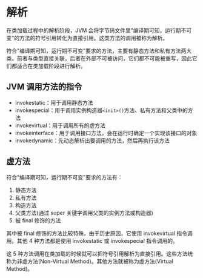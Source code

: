 # 解析

在类加载过程中的解析阶段，JVM 会将字节码文件里"编译期可知，运行期不可变"的方法的符号引用转化为直接引用。这类方法的调用被称为解析。

符合"编译期可知，运行期不可变"要求的方法，主要有静态方法和私有方法两大类。前者与类型直接关联，后者在外部不可被访问，它们都不可能被重写，因此它们都适合在类加载阶段进行解析。

## JVM 调用方法的指令

- invokestatic：用于调用静态方法
- invokespecial：用于调用实例构造器`<init>()`方法、私有方法和父类中的方法
- invokevirtual：用于调用所有的虚方法
- invokeinterface：用于调用接口方法，会在运行时确定一个实现该接口的对象
- invokedynamic：先动态解析出要调用的方法，然后再执行该方法

## 虚方法

符合"编译期可知，运行期不可变"要求的方法有：

1. 静态方法
2. 私有方法
3. 构造方法
4. 父类方法(通过 super 关键字调用父类的实例方法或构造器)
5. 被 final 修饰的方法

其中被 final 修饰的方法比较特殊，由于历史原因，它使用 invokevirtual 指令调用。其他 4 种方法都是使用 invokestatic 或 invokespecial 指令调用的。

这 5 种方法调用在类加载的时候就可以把符号引用解析为直接引用。这些方法统称为非虚方法(Non-Virtual Method)。其他方法就被称为虚方法(Virtual Method)。

